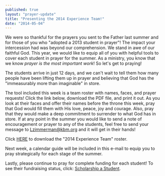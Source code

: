 ```yaml
---
published: true
layout: "prayer-update"
title: "Presenting the 2014 Experience Team!"
date: "2014-05-04"
---
```


We were so thankful for the prayers you sent to the Father last summer and for those of you who "adopted a 2013 student in prayer"!  The impact your intercession had was beyond our comprehension.  We stand in awe of our faithful God.  This year, we would like to equip all of you with helpful tools to cover each student in prayer for the summer.  As a ministry, you know that we know *prayer is the most important work*!  So let's get to praying!  
 
The students arrive in just 12 days, and we can't wait to tell them how many people have been lifting them up in prayer and believing that God has the "immeasurably more than imaginable" in store.
 
The tool included this week is a team roster with names, faces, and prayer requests!  Click the link below, download the PDF file, and print it out.  As you look at their faces and offer their names before the throne this week, pray that God would fill them with His love, peace, joy and courage.  Also, pray that they would make a deep commitment to surrender to what God has in store.  If at any point in the summer you would like to send a note of encouragement or prayer to any of the students, feel free to send your message to Lzimmerman@kbm.org and it will get in their hands!
 
Click <a href="https://www.dropbox.com/s/beoqtxg1jx7y93g/2014%20Experience%20Team.pdf" target="_blank">HERE</a> to download the "2014 Experience Team" roster.
 
Next week, a calendar guide will be included in this e-mail to equip you to pray strategically for each stage of the summer.

Lastly, please continue to pray for complete funding for each student!  To see their fundraising status, click: <a href="http://www.kbm.org/get-involved/scholarship/candidates/" target="_blank">Scholarship a Student</a>.